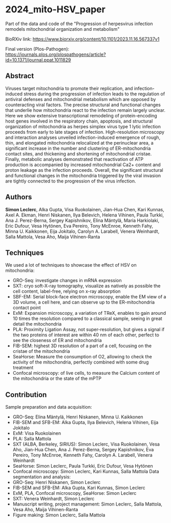 # 2024_mito-HSV_paper
Part of the data and code of the "Progression of herpesvirus infection remodels mitochondrial organization and metabolism"

BioRXiv link: https://www.biorxiv.org/content/10.1101/2023.11.16.567337v1

Final version (Plos-Pathogen): https://journals.plos.org/plospathogens/article?id=10.1371/journal.ppat.1011829

## Abstract
Viruses target mitochondria to promote their replication, and infection-induced stress during the progression of infection leads to the regulation of antiviral defenses and mitochondrial metabolism which are opposed by counteracting viral factors. The precise structural and functional changes that underlie how mitochondria react to the infection remain largely unclear. Here we show extensive transcriptional remodeling of protein-encoding host genes involved in the respiratory chain, apoptosis, and structural organization of mitochondria as herpes simplex virus type 1 lytic infection proceeds from early to late stages of infection. High-resolution microscopy and interaction analyses unveiled infection-induced emergence of rough, thin, and elongated mitochondria relocalized at the perinuclear area, a significant increase in the number and clustering of ER-mitochondria contact sites, and thickening and shortening of mitochondrial cristae. Finally, metabolic analyses demonstrated that reactivation of ATP production is accompanied by increased mitochondrial Ca2+ content and proton leakage as the infection proceeds. Overall, the significant structural and functional changes in the mitochondria triggered by the viral invasion are tightly connected to the progression of the virus infection.

## Authors
**Simon Leclerc**, Alka Gupta, Visa Ruokolainen, Jian-Hua Chen, Kari Kunnas, Axel A. Ekman, Henri Niskanen, Ilya Belevich, Helena Vihinen, Paula Turkki, Ana J. Perez-Berna, Sergey Kapishnikov, Elina Mäntylä, Maria Harkiolaki, Eric Dufour, Vesa Hytönen, Eva Pereiro, Tony McEnroe, Kenneth Fahy, Minna U. Kaikkonen, Eija Jokitalo, Carolyn A. Larabell, Venera Weinhardt, Salla Mattola, Vesa Aho, Maija Vihinen-Ranta

## Techniques
We used a lot of techniques to showcase the effect of HSV on mitochondria:
- GRO-Seq: investigate changes in mRNA expression
- SXT: cryo soft-X-ray tomography, visualize as natively as possible the cell content, label-free, relying on x-ray absorption
- SBF-EM: Serial block-face electron microscopy, enable the EM view of a 3D volume, a cell here, and can observe up to the ER-mitochondria contact point
- ExM: Expansion microscopy, a variation of TReX, enables to gain around 10 times the resolution compared to a classical sample, seeing in great detail the mitochondria
- PLA: Proximity Ligation Assay, not super-resolution, but gives a signal if the two proteins of interest are within 40 nm of each other, perfect to see the closeness of ER and mitochondria
- FIB-SEM: highest 3D resolution of a part of a cell, focusing on the cristae of the mitochondria
- SeaHorse: Measure the consumption of O2, allowing to check the activity of the mitochondria, perfectly combined with some drug treatment
- Confocal microscopy: of live cells, to measure the Calcium content of the mitochondria or the state of the mPTP

## Contribution
Sample preparation and data acquisition:
- GRO-Seq: Elina Mäntylä, Henri Niskanen, Minna U. Kaikkonen
- FIB-SEM and SFB-EM: Alka Gupta, Ilya Belevich, Helena Vihinen, Eija Jokitalo
- ExM: Visa Ruokolainen
- PLA: Salla Mattola
- SXT (ALBA, Berkeley, SIRIUS): Simon Leclerc, Visa Ruokolainen, Vesa Aho, Jian-Hua Chen, Ana J. Perez-Berna, Sergey Kapishnikov, Eva Pereiro, Tony McEnroe, Kenneth Fahy, Carolyn A. Larabell, Venera Weinhardt
- SeaHorse: Simon Leclerc, Paula Turkki, Eric Dufour, Vesa Hytönen
- Confocal microscopy: Simon Leclerc, Kari Kunnas, Salla Mattola
Data segmentation and analysis:
- GRO-Seq: Henri Niskanen, Simon Leclerc
- FIB-SEM and SFB-EM: Alka Gupta, Kari Kunnas, Simon Leclerc
- ExM, PLA, Confocal microscopy, SeaHorse: Simon Leclerc
- SXT: Venera Weinhardt, Simon Leclerc
- Manuscript writing, project management: Simon Leclerc, Salla Mattola, Vesa Aho, Maija Vihinen-Ranta
- Figure making: Simon Leclerc, Salla Mattola
